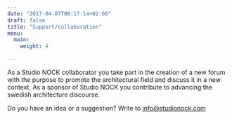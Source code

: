 ```yaml
---
date: "2017-04-07T00:17:14+02:00"
draft: false
title: "Support/collaboration"
menu:
  main:
    weight: 4

---
```


As a Studio NOCK collaborator you take part in the creation of a new forum with the purpose to promote the architectural field and discuss it in a new context. As a sponsor of Studio NOCK you contribute to advancing the swedish architecture discourse.

Do you have an idea or a suggestion? Write to [info@studionock.com](mailto:info@studionock.com)
